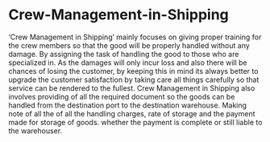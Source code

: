 # Crew-Management-in-Shipping
‘Crew Management in Shipping’ mainly focuses on giving proper training for the crew members so that the good will be properly handled without any damage. By assigning the task of handling the good to those who are specialized in. As the damages will only incur loss and also there will be chances of losing the customer, by keeping this in mind its always better to upgrade the customer satisfaction by taking care all things carefully so that service can be rendered to the fullest. Crew Management in Shipping also involves providing of all the required document so the goods can be handled from the destination port to the destination warehouse. Making note of all the of all the handling charges, rate of storage and the payment made for storage of goods. whether the payment is complete or still liable to the warehouser.
